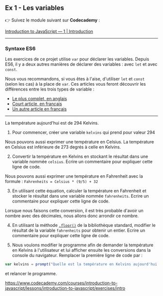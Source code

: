 ## Ex 1 - Les variables

👉 Suivez le module suivant sur **Codecademy** :

[Introduction to JavaScript — 1 | Introduction](https://www.codecademy.com/learn/introduction-to-javascript/modules/learn-javascript-introduction)

---

### Syntaxe ES6
Les exercices de ce projet utilise `var` pour déclarer les variables. Depuis ES6, il y a deux autres manières de déclarer des variables : avec `let` et avec `const`.

Nous vous recommandons, si vous êtes à l'aise, d'utiliser `let` et `const` (selon les cas) à la place de `var`. Ces articles vous feront découvrir les différences entre les trois types de variable :

- [Le plus complet, en anglais](https://www.freecodecamp.org/news/var-let-and-const-whats-the-difference/)
- [Court article, en français](https://putaindecode.io/articles/es6-es2015-la-declaration-de-variables-avec-const-let-et-var/)
- [Un autre article en français](https://blog.freelancerepublik.com/tuto-javascript-var-let-const/)

---

La température aujourd'hui est de 294 Kelvins.

1. Pour commencer, créer une variable `kelvins` qui prend pour valeur 294

Nous pouvons aussi exprimer une température en Celsius. La température en Celsius est inférieure de 273 degrés à celle en Kelvins.

2. Convertir la température en Kelvins en stockant le résultat dans une variable nommée `celsius`.
   Ecrire un commentaire pour expliquer cette ligne de code.

Nous pouvons aussi exprimer une température en Fahrenheit avec la formule :
`Fahrenheits = Celsius * (9/5) + 32`

3. En utilisant cette équation, calculer la température en Fahrenheit et stocker le résultat dans une variable nommée `fahrenheits`. Ecrire un commentaire pour expliquer cette ligne de code.

Lorsque nous faisons cette conversion, il est très probable d'avoir un nombre avec des décimales, nous allons donc arrondir ce nombre.

4. En utilisant la méthode [`.floor()`](https://developer.mozilla.org/fr/docs/Web/JavaScript/Reference/Objets_globaux/Math/floor) de la bibliothèque standard, modifier le résultat de la variable `fahrenheits` pour obtenir un entier. Ecrire un commentaire pour expliquer cette ligne de code.

5. Nous voulons modifier le programme afin de demander la température en Kelvins à l'utilisateur et lui afficher ensuite les conversions dans la console du navigateur.
   Remplacer la première ligne de code par :

```js
var kelvins = prompt("Quelle est la température en Kelvins aujourd'hui ?");
```

et relancer le programme.


https://www.codecademy.com/courses/introduction-to-javascript/lessons/introduction-to-javascript/exercises/intro